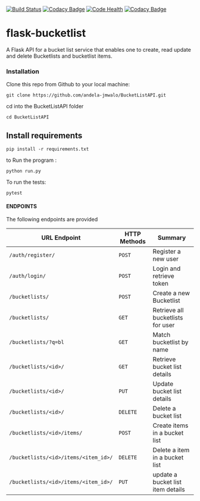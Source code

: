 [![Build Status](https://travis-ci.org/andela-jmwalo/BucketListAPI.svg?branch=develop)](https://travis-ci.org/andela-jmwalo/BucketListAPI)
[![Codacy Badge](https://api.codacy.com/project/badge/Grade/da89e3c879c14eb8b22049d362c62cb4)](https://www.codacy.com/app/judith-achieng/BucketListAPI?utm_source=github.com&amp;utm_medium=referral&amp;utm_content=andela-jmwalo/BucketListAPI&amp;utm_campaign=Badge_Grade)
[![Code Health](https://landscape.io/github/andela-jmwalo/BucketListAPI/develop/landscape.svg?style=plastic)](https://landscape.io/github/andela-jmwalo/BucketListAPI/develop)
[![Codacy Badge](https://api.codacy.com/project/badge/Coverage/da89e3c879c14eb8b22049d362c62cb4)](https://www.codacy.com/app/judith-achieng/BucketListAPI?utm_source=github.com&utm_medium=referral&utm_content=andela-jmwalo/BucketListAPI&utm_campaign=Badge_Coverage)
# flask-bucketlist
A Flask API for a bucket list service that enables one to create, read update and delete Bucketlists and bucketlist items.
### Installation
Clone this repo from Github to your local machine:
```
git clone https://github.com/andela-jmwalo/BucketListAPI.git
```
cd into the BucketListAPI folder
```
cd BucketListAPI
```
## Install requirements
```
pip install -r requirements.txt
```
to Run the program :
```
python run.py
```
To run the tests: 
```
pytest
```

#### ENDPOINTS

The following endpoints are provided 

|URL Endpoint| HTTP Methods | Summary |
| -------- | ------------- | --------- |
| `/auth/register/` | `POST`  | Register a new user|
|  `/auth/login/` | `POST` | Login and retrieve token|
| `/bucketlists/` | `POST` | Create a new Bucketlist |
| `/bucketlists/` | `GET` | Retrieve all bucketlists for user |
| `/bucketlists/?q=bl` | `GET` | Match bucketlist by name |
| `/bucketlists/<id>/` | `GET` |  Retrieve bucket list details |
| `/bucketlists/<id>/` | `PUT` | Update bucket list details |
| `/bucketlists/<id>/` | `DELETE` | Delete a bucket list |
| `/bucketlists/<id>/items/` | `POST` |  Create items in a bucket list |
| `/bucketlists/<id>/items/<item_id>/` | `DELETE`| Delete a item in a bucket list|
| `/bucketlists/<id>/items/<item_id>/` | `PUT`| update a bucket list item details|